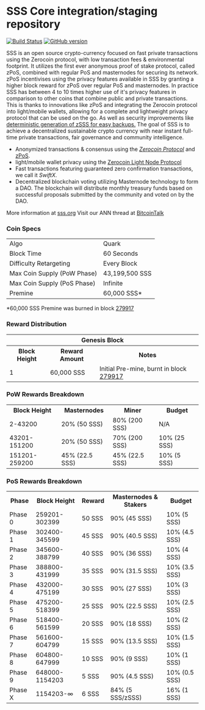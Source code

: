 SSS Core integration/staging repository
=====================================

[![Build Status](https://travis-ci.org/sss-core/SSS.svg?branch=master)](https://travis-ci.org/sss-core/SSS) [![GitHub version](https://badge.fury.io/gh/sss-core%2FSSS.svg)](https://badge.fury.io/gh/sss-core%2FSSS)

SSS is an open source crypto-currency focused on fast private transactions using the Zerocoin protocol, with low transaction fees & environmental footprint.  It utilizes the first ever anonymous proof of stake protocol, called zPoS, combined with regular PoS and masternodes for securing its network. zPoS incentivises using the privacy features available in SSS by granting a higher block reward for zPoS over regular PoS and masternodes. In practice SSS has between 4 to 10 times higher use of it's privacy features in comparison to other coins that combine public and private transactions. This is thanks to innovations like zPoS and integrating the Zerocoin protocol into light/mobile wallets, allowing for a complete and lightweight privacy protocol that can be used on the go. As well as security improvements like [deterministic generation of zSSS for easy backups.](https://www.reddit.com/r/sss/comments/8gbjf7/how_to_use_deterministic_zerocoin_generation/)
The goal of SSS is to achieve a decentralized sustainable crypto currency with near instant full-time private transactions, fair governance and community intelligence.
- Anonymized transactions & consensus using the [_Zerocoin Protocol_](http://www.sss.org/zsss) and [zPoS](https://sss.org/zpos/).
- light/mobile wallet privacy using the [Zerocoin Light Node Protocol](https://sss.org/wp-content/uploads/2018/11/Zerocoin_Light_Node_Protocol.pdf)
- Fast transactions featuring guaranteed zero confirmation transactions, we call it _SwiftX_.
- Decentralized blockchain voting utilizing Masternode technology to form a DAO. The blockchain will distribute monthly treasury funds based on successful proposals submitted by the community and voted on by the DAO.

More information at [sss.org](http://www.sss.org) Visit our ANN thread at [BitcoinTalk](http://www.bitcointalk.org/index.php?topic=1262920)

### Coin Specs
<table>
<tr><td>Algo</td><td>Quark</td></tr>
<tr><td>Block Time</td><td>60 Seconds</td></tr>
<tr><td>Difficulty Retargeting</td><td>Every Block</td></tr>
<tr><td>Max Coin Supply (PoW Phase)</td><td>43,199,500 SSS</td></tr>
<tr><td>Max Coin Supply (PoS Phase)</td><td>Infinite</td></tr>
<tr><td>Premine</td><td>60,000 SSS*</td></tr>
</table>

*60,000 SSS Premine was burned in block [279917](http://www.presstab.pw/phpexplorer/SSS/block.php?blockhash=206d9cfe859798a0b0898ab00d7300be94de0f5469bb446cecb41c3e173a57e0)

### Reward Distribution

<table>
<th colspan=4>Genesis Block</th>
<tr><th>Block Height</th><th>Reward Amount</th><th>Notes</th></tr>
<tr><td>1</td><td>60,000 SSS</td><td>Initial Pre-mine, burnt in block <a href="http://www.presstab.pw/phpexplorer/SSS/block.php?blockhash=206d9cfe859798a0b0898ab00d7300be94de0f5469bb446cecb41c3e173a57e0">279917</a></td></tr>
</table>

### PoW Rewards Breakdown

<table>
<th>Block Height</th><th>Masternodes</th><th>Miner</th><th>Budget</th>
<tr><td>2-43200</td><td>20% (50 SSS)</td><td>80% (200 SSS)</td><td>N/A</td></tr>
<tr><td>43201-151200</td><td>20% (50 SSS)</td><td>70% (200 SSS)</td><td>10% (25 SSS)</td></tr>
<tr><td>151201-259200</td><td>45% (22.5 SSS)</td><td>45% (22.5 SSS)</td><td>10% (5 SSS)</td></tr>
</table>

### PoS Rewards Breakdown

<table>
<th>Phase</th><th>Block Height</th><th>Reward</th><th>Masternodes & Stakers</th><th>Budget</th>
<tr><td>Phase 0</td><td>259201-302399</td><td>50 SSS</td><td>90% (45 SSS)</td><td>10% (5 SSS)</td></tr>
<tr><td>Phase 1</td><td>302400-345599</td><td>45 SSS</td><td>90% (40.5 SSS)</td><td>10% (4.5 SSS)</td></tr>
<tr><td>Phase 2</td><td>345600-388799</td><td>40 SSS</td><td>90% (36 SSS)</td><td>10% (4 SSS)</td></tr>
<tr><td>Phase 3</td><td>388800-431999</td><td>35 SSS</td><td>90% (31.5 SSS)</td><td>10% (3.5 SSS)</td></tr>
<tr><td>Phase 4</td><td>432000-475199</td><td>30 SSS</td><td>90% (27 SSS)</td><td>10% (3 SSS)</td></tr>
<tr><td>Phase 5</td><td>475200-518399</td><td>25 SSS</td><td>90% (22.5 SSS)</td><td>10% (2.5 SSS)</td></tr>
<tr><td>Phase 6</td><td>518400-561599</td><td>20 SSS</td><td>90% (18 SSS)</td><td>10% (2 SSS)</td></tr>
<tr><td>Phase 7</td><td>561600-604799</td><td>15 SSS</td><td>90% (13.5 SSS)</td><td>10% (1.5 SSS)</td></tr>
<tr><td>Phase 8</td><td>604800-647999</td><td>10 SSS</td><td>90% (9 SSS)</td><td>10% (1 SSS)</td></tr>
<tr><td>Phase 9</td><td>648000-1154203</td><td>5 SSS</td><td>90% (4.5 SSS)</td><td>10% (0.5 SSS)</td></tr>
<tr><td>Phase X</td><td>1154203-∞</td><td>6 SSS</td><td>84% (5 SSS/zSSS)</td><td>16% (1 SSS)</td></tr>
</table>
